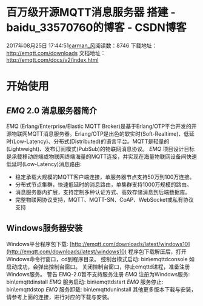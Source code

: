 # 百万级开源MQTT消息服务器  搭建 - baidu_33570760的博客 - CSDN博客
2017年08月25日 17:44:51[carman_风](https://me.csdn.net/baidu_33570760)阅读数：8746
下载地址：http://emqtt.com/downloads
文档地址：http://emqtt.com/docs/v2/index.html
# 开始使用
## *EMQ* 2.0 消息服务器简介
*EMQ* (Erlang/Enterprise/Elastic MQTT Broker)是基于Erlang/OTP平台开发的开源物联网MQTT消息服务器。Erlang/OTP是出色的软实时(Soft-Realtime)、低延时(Low-Latency)、分布式(Distributed)的语言平台。MQTT是轻量的(Lightweight)、发布订阅模式(PubSub)的物联网消息协议。
*EMQ* 项目设计目标是承载移动终端或物联网终端海量的MQTT连接，并实现在海量物联网设备间快速低延时(Low-Latency)消息路由:
- 稳定承载大规模的MQTT客户端连接，单服务器节点支持50万到100万连接。
- 分布式节点集群，快速低延时的消息路由，单集群支持1000万规模的路由。
- 消息服务器内扩展，支持定制多种认证方式、高效存储消息到后端数据库。
- 完整物联网协议支持，MQTT、MQTT-SN、CoAP、WebSocket或私有协议支持
## Windows服务器安装
Windows平台程序包下载: [http://emqtt.com/downloads/latest/windows10](http://emqtt.com/downloads/latest/windows10)
程序包下载解压后，打开Windows命令行窗口，cd到程序目录。
控制台模式启动:
bin\emqttdconsole
如启动成功，会弹出控制台窗口。
关闭控制台窗口，停止emqttd进程，准备注册Windows服务。
警告
EMQ-2.0暂不支持服务注册
*EMQ* 注册为Windows服务:
bin\emqttdinstall
*EMQ* 服务启动:
bin\emqttdstart
*EMQ* 服务停止:
bin\emqttdstop
*EMQ* 服务卸载:
bin\emqttduninstall
其他更多版本下载与安装，请参考上面的连接，进行对应的下载与安装。
